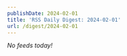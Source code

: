 ```yaml
---
publishDate: 2024-02-01
title: 'RSS Daily Digest: 2024-02-01'
url: /digest/2024-02-01
---
```


_No feeds today!_
